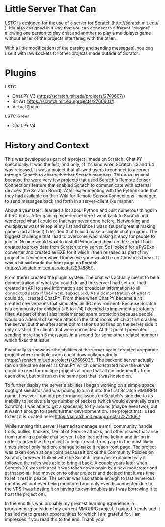 # Little Server That Can
LSTC is designed for the use of a server for Scratch (http://scratch.mit.edu/ ). It's also designed in a way that you can
connect to different "plugins" allowing one person to play chat and another to play a multiplayer game without either of the
projects interfering with the other.

With a little modification (of the parsing and sending messages), you can use it with raw sockets for other projects made
outside of Scratch.

# Plugins
LSTC
- Chat.PY V3 (https://scratch.mit.edu/projects/2760607/)
- Bit Art (https://scratch.mit.edu/projects/2760603/)
- Virtual Space

LSTC Green
- Chat.PY V4

# History and Context
This was developed as part of a project I made on Scratch. Chat.PY specifically. It was the first, and only, of it's kind when
Scratch 1.3 and 1.4 was released. It was a project that allowed users to connect to a server through Scratch to chat with
other Scratch members. This was unusual because the were very few projects that used Scratch's Remote Sensor Connections
feature that enabled Scratch to communicate with external devices (the Scratch Board). After experimenting with the Python
code that they had available on their Wiki for Remote Sensor Connecitons I managed to send messages back and forth in a
server-client like manner.

About a year later I learned a lot about Python and built numerous things in it (IRC bots). After gaining experience there I
went back
to Scratch and wondered what I could do that was never done before. Networking and multiplayer was the top of my list and
since I wasn't super great at making games (art at least) I decided that I could make a simple chat program. The biggest
challenge that I had to overcome was making it easy for people to join in. No one would want to install Python and then run
the script I had created to proxy data from Scratch to my server. So I looked for a Py2Exe converter and created an EXE for it
which I then released as part of my project in December when I knew everyone would be on Christmas break. It was a hit and
made the front page on Scratch (https://scratch.mit.edu/projects/2234885/).

From there I created the plugin system. The chat was actually meant to be a demonstration of what you could do and the server
I had set up. I had created an API to save information and broadcast information to all connected users if they were subscribed.
As a demonstration of what it could do, I created Chat.PY. From there when Chat.PY became a hit I created new versions that
simulated an IRC environment. Because Scratch is a community for children (~8 to ~14) I decided to implement a profanity filter.
As part of that I also implemented spam protection because people would do a denial of service attack in the chat rooms which
at first crashed the server, but then after some optimizations and fixes on the server side it only crashed the clients that
were connected. At that point I prevented sending more than 5 messages in a second (or some other related number) which fixed
that issue.

Eventually to showcase the abilities of the server again I created a separate project where multiple users could draw
collaboratively (https://scratch.mit.edu/projects/2760603/). The backend server actually ran on the same server as Chat.PY which demonstrated how the server could be used
for multiple projects at once that all run independtly from each other, but still run on the same port that it was hosted on.

To further display the server's abilities I began working on a simple space dogfight simulator and was hoping to turn it into the first
Scratch MMORPG game, however I ran into performance issues on Scratch's side due to its inability to receive a large number
of packets (which would eventually crash Scratch). I was able to get a spaceship to fly around (maybe even two), but it
wasn't enough to spend further development on. The project that I used to test it is located here: https://scratch.mit.edu/projects/2272860/

While running this server I learned to manage a small community, handle trolls, bullies, hackers, Denial of Service attacks,
and other issues that arise from running a public chat server. I also learned marketing and timing in order to advertise the project
to help it reach front page in the most likely times since I only had one change to make it reach front page.
The project was taken down at one point because it broke
the Community Policies on Scratch, however I talked with the Scratch Team and explained why it followed the rules was able
to bring it back. A couple years later when Scratch 2.0 was released it was taken down again by a new moderator and at that
point I had moved on to other projects and decided that it was time to let it rest in peace. The server was also stable enough
to last numerous months without ever being monitored and only ever disconnected due to the VPS I was hosting it on having its
own troubles (as I was borrowing it to host the project on).

In the end this was probably my greatest learning experience in programming outside of my current MMORPG project. I gained
friends and it has led me to greater opportunities for which I am grateful for. I am impressed if you read this to the end.
Thank you!
